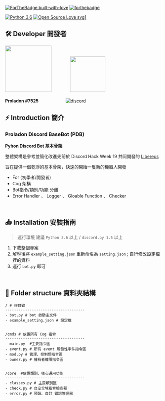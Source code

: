 [![ForTheBadge built-with-love](http://ForTheBadge.com/images/badges/built-with-love.svg)](https://GitHub.com/Naereen/)
[![forthebadge](https://forthebadge.com/images/badges/made-with-python.svg)](https://forthebadge.com)

[![Python 3.6](https://img.shields.io/badge/python-3.6-blue.svg)](https://www.python.org/downloads/release/python-367/)
[![Open Source Love svg1](https://badges.frapsoft.com/os/v1/open-source.svg?v=103)](https://github.com/ellerbrock/open-source-badges/)



## 🛠 Developer 開發者

<img src="https://upload.cc/i1/2019/11/19/9kz7Yw.gif" width=150> 　　　　<img src="https://upload.cc/i1/2019/11/19/WwHIZS.gif" width=114.5>

**Proladon #7525**　　　　　 　[![discord](https://lihi1.cc/7CBE7)](https://lihi1.cc/j2C5r)

## ⚡ Introduction 簡介

### **Proladon Discord BaseBot (PDB)**

**Pyhon Discord Bot 基本骨架**

整體架構是參考並簡化改進先前於 Discord Hack Week 19 共同開發的 [Libereus](https://github.com/Tansc161/Libereus)

旨在提供一個乾淨的基本骨架，快速的開始一隻新的機器人開發

- For (初學者/開發者)
- Cog 架構
- Bot指令/類別/功能 分離
- Error Handler 、 Logger 、 Gloable Function 、 Checker

<br>

## 📥 Installation 安裝指南
> 運行環境 建議 `Python 3.6` 以上 / `discord.py 1.5` 以上

1. 下載整個專案  
2.  解壓後將 `example_setting.json` 重新命名為 `setting.json` ; 自行修改設定檔裡的資料  
3. 運行 `bot.py` 即可

<br>

## 🔩 Folder structure 資料夾結構
```
/ # 根目錄
------------------------------------
- bot.py # bot 啟動主文件
- example_setting.json # 設定檔


/cmds # 放置所有 Cog 指令
------------------------------------
- main.py  #主要指令區
- event.py # 所有 event 觸發性事件指令區
- mod.py # 管理、控制類指令區
- owner.py # 擁有者權限指令區


/core  #放置類別、核心通用功能
------------------------------------
- classes.py # 主要類別區
- check.py # 自定全域指令檢查器
- error.py # 預設、自訂 錯誤管理器
```
